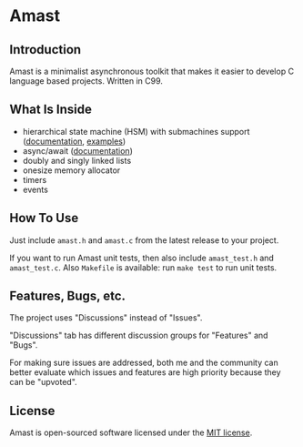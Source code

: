 # Amast

## Introduction
<a name="introduction"></a>

Amast is a minimalist asynchronous toolkit that makes it easier to develop C language based projects. Written in C99.

## What Is Inside

- hierarchical state machine (HSM) with submachines support ([documentation](https://github.com/adel-mamin/amast/blob/main/libs/hsm/README.rst), [examples](https://github.com/adel-mamin/amast/tree/main/apps/examples/hsm))
- async/await ([documentation](https://github.com/adel-mamin/amast/blob/main/libs/async/README.rst))
- doubly and singly linked lists
- onesize memory allocator
- timers
- events

## How To Use
<a name="how-to-use"></a>

Just include `amast.h` and `amast.c` from the latest release to your project.

If you want to run Amast unit tests, then also include `amast_test.h` and `amast_test.c`. Also `Makefile` is available: run `make test` to run unit tests.

## Features, Bugs, etc.

The project uses "Discussions" instead of "Issues".

"Discussions" tab has different discussion groups for "Features" and "Bugs".

For making sure issues are addressed, both me and the community can better evaluate which issues and features are high priority because they can be "upvoted".

## License
<a name="license"></a>

Amast is open-sourced software licensed under the [MIT license](LICENSE.md).
